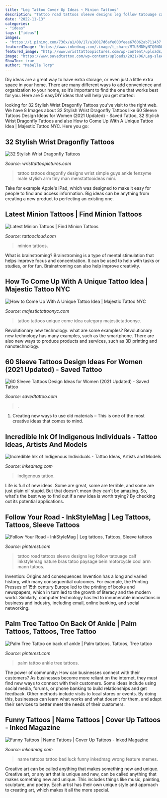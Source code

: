 ```yaml
---
title: "Leg Tattoo Cover Up Ideas ~ Minion Tattoos"
description: "Tattoo road tattoos sleeve designs leg follow tatouage calf inkstylemag nature bras tatoo paysage bein motorcycle cool arm mann tatoos"
date: "2022-11-13"
categories:
- "ideas"
tags: ["ideas"]
images:
- "https://i.pinimg.com/736x/a1/80/17/a18017d6afe000feee676062ab711437.jpg"
featuredImage: "https://www.inkedmag.com/.image/t_share/MTU5MDMyNTQ0NDU4Nzc4MjYx/name_feature.jpg"
featured_image: "http://www.wristtattoopictures.com/wp-content/uploads/2016/06/Small-Dragonfly-Tattoo-On-Wrist-WT123.jpg"
image: "https://www.savedtattoo.com/wp-content/uploads/2021/06/Leg-sleeve-tattoo-2.jpg"
ShowToc: true
author: "Mabelle Torp"
---
```



Diy ideas are a great way to have extra storage, or even just a little extra space in your home. There are many different ways to add convenience and organization to your home, so it’s important to find the one that works best for you. Here are 5 easyDIY ideas that will help you get started: 

	

		
looking for 32 Stylish Wrist Dragonfly Tattoos you've visit to the right web. We have 8 Images about 32 Stylish Wrist Dragonfly Tattoos like 60 Sleeve Tattoos Design Ideas for Women (2021 Updated) - Saved Tattoo, 32 Stylish Wrist Dragonfly Tattoos and also How to Come Up With A Unique Tattoo Idea | Majestic Tattoo NYC. Here you go:
		
    
## 32 Stylish Wrist Dragonfly Tattoos

<img loading=lazy src="http://www.wristtattoopictures.com/wp-content/uploads/2016/06/Small-Dragonfly-Tattoo-On-Wrist-WT123.jpg" onerror="this.onerror=null;this.src='https://tse4.mm.bing.net/th?id=OIP.nzm8V09qpohDQkSUCnrPoAHaKF&amp;pid=15.1';" alt="32 Stylish Wrist Dragonfly Tattoos">

_Source: wristtattoopictures.com_

>tattoo tattoos dragonfly designs wrist simple guys ankle fenzyme male stylish arm tiny man menstattooideas mini. 

	

Take for example Apple's iPad, which was designed to make it easy for people to find and access information. Big ideas can be anything from creating a new product to perfecting an existing one.

    
## Latest Minion Tattoos | Find Minion Tattoos

<img loading=lazy src="https://tattoocloud.com/system/images/tatties/000/068/523/web/phone_upload.jpg?1473724414" onerror="this.onerror=null;this.src='https://tse2.mm.bing.net/th?id=OIP.k82EF6I1xI5Nz9eb71PJOgHaJ4&amp;pid=15.1';" alt="Latest Minion Tattoos | Find Minion Tattoos">

_Source: tattoocloud.com_

>minion tattoos. 

	

What is brainstroming?
Brainstroming is a type of mental stimulation that helps improve focus and concentration. It can be used to help with tasks or studies, or for fun. Brainstroming can also help improve creativity.

    
## How To Come Up With A Unique Tattoo Idea | Majestic Tattoo NYC

<img loading=lazy src="http://majestictattoonyc.com/wp-content/uploads/2018/04/DSC_2499-1-743x1024.jpg" onerror="this.onerror=null;this.src='https://tse1.mm.bing.net/th?id=OIP.wIb712Zi3tPnqmYBiFa_dAHaKN&amp;pid=15.1';" alt="How to Come Up With A Unique Tattoo Idea | Majestic Tattoo NYC">

_Source: majestictattoonyc.com_

>tattoo tattoos unique come idea category majestictattoonyc. 

	

Revolutionary new technology: what are some examples?
Revolutionary new technology has many examples, such as the smartphone. There are also new ways to produce products and services, such as 3D printing and nanotechnology.

    
## 60 Sleeve Tattoos Design Ideas For Women (2021 Updated) - Saved Tattoo

<img loading=lazy src="https://www.savedtattoo.com/wp-content/uploads/2021/06/Leg-sleeve-tattoo-2.jpg" onerror="this.onerror=null;this.src='https://tse4.mm.bing.net/th?id=OIP.QXbb0f6udqrW_Mt8CHpfggHaHa&amp;pid=15.1';" alt="60 Sleeve Tattoos Design Ideas for Women (2021 Updated) - Saved Tattoo">

_Source: savedtattoo.com_

>. 

	

1. Creating new ways to use old materials – This is one of the most creative ideas that comes to mind.

    
## Incredible Ink Of Indigenous Individuals - Tattoo Ideas, Artists And Models

<img loading=lazy src="https://www.inkedmag.com/.image/t_share/MTU5MDMxOTgxNTUxMzk2NTAx/ind-feat.jpg" onerror="this.onerror=null;this.src='https://tse3.mm.bing.net/th?id=OIP.CkfPyWt5Ti2DvQSCHdUkWwHaF3&amp;pid=15.1';" alt="Incredible Ink of Indigenous Individuals - Tattoo Ideas, Artists and Models">

_Source: inkedmag.com_

>indigenous tattoo. 

	

Life is full of new ideas. Some are great, some are terrible, and some are just plain ol' stupid. But that doesn't mean they can't be amazing. So, what's the best way to find out if a new idea is worth trying? By checking out its potential applications.

    
## Follow Your Road - InkStyleMag | Leg Tattoos, Tattoos, Sleeve Tattoos

<img loading=lazy src="https://i.pinimg.com/736x/20/b0/16/20b016f38a5aff311d283e451f1730f0.jpg" onerror="this.onerror=null;this.src='https://tse1.mm.bing.net/th?id=OIP.2JejYk6P9hFLTon3ju-DRwHaL2&amp;pid=15.1';" alt="Follow Your Road - InkStyleMag | Leg tattoos, Tattoos, Sleeve tattoos">

_Source: pinterest.com_

>tattoo road tattoos sleeve designs leg follow tatouage calf inkstylemag nature bras tatoo paysage bein motorcycle cool arm mann tatoos. 

	

Invention: Origins and consequences
Invention has a long and varied history, with many consequential outcomes. For example, the Printing Presses of 15th century Europe led to the printing of books and newspapers, which in turn led to the growth of literacy and the modern world. Similarly, computer technology has led to innumerable innovations in business and industry, including email, online banking, and social networking.

    
## Palm Tree Tattoo On Back Of Ankle | Palm Tattoos, Tattoos, Tree Tattoo

<img loading=lazy src="https://i.pinimg.com/736x/a1/80/17/a18017d6afe000feee676062ab711437.jpg" onerror="this.onerror=null;this.src='https://tse2.mm.bing.net/th?id=OIP.7spAeEH8xI5SRN1AoAzUqwAAAA&amp;pid=15.1';" alt="Palm Tree Tattoo on back of ankle | Palm tattoos, Tattoos, Tree tattoo">

_Source: pinterest.com_

>palm tattoo ankle tree tattoos. 

	

The power of community: How can businesses connect with their customers?
As businesses become more reliant on the internet, they must find new ways to connect with their customers. Some ideas include using social media, forums, or phone banking to build relationships and get feedback. Other methods include visits to local stores or events. By doing this, businesses can learn what works and what doesn’t for them, and adapt their services to better meet the needs of their customers.

    
## Funny Tattoos | Name Tattoos | Cover Up Tattoos - Inked Magazine

<img loading=lazy src="https://www.inkedmag.com/.image/t_share/MTU5MDMyNTQ0NDU4Nzc4MjYx/name_feature.jpg" onerror="this.onerror=null;this.src='https://tse4.mm.bing.net/th?id=OIP.IvQpuIjGG8LVaS9UaNdkXwHaHa&amp;pid=15.1';" alt="Funny Tattoos | Name Tattoos | Cover Up Tattoos - Inked Magazine">

_Source: inkedmag.com_

>name tattoos tattoo bad luck funny inkedmag wrong feature memes. 

	

Creative art can be called anything that makes something new and unique.
Creative art, or any art that is unique and new, can be called anything that makes something new and unique. This includes things like music, painting, sculpture, and poetry. Each artist has their own unique style and approach to creating art, which makes it all the more special.

